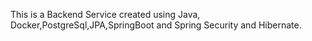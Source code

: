 This is a Backend Service created using Java, Docker,PostgreSql,JPA,SpringBoot and Spring Security and Hibernate.


